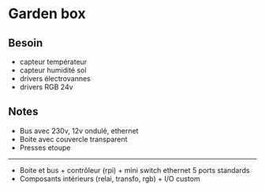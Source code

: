 # Garden box

## Besoin

- capteur températeur
- capteur humidité sol
- drivers électrovannes
- drivers RGB 24v

## Notes

 - Bus avec 230v, 12v ondulé, ethernet
 - Boite avec couvercle transparent
 - Presses etoupe
---
 - Boite et bus + contrôleur (rpi) + mini switch ethernet 5 ports standards
 - Composants intérieurs (relai, transfo, rgb) + I/O custom
